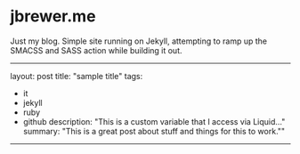 jbrewer.me
==========
Just my blog. Simple site running on Jekyll, attempting to ramp up the SMACSS and SASS action while building it out.

---
layout: post
title: "sample title"
tags:
- it
- jekyll
- ruby
- github
description: "This is a custom variable that I access via Liquid..."
summary: "This is a great post about stuff and things for this to work.""
---